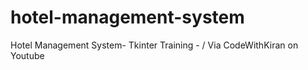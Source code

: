 # hotel-management-system
Hotel Management System- Tkinter Training - / Via CodeWithKiran on Youtube 
